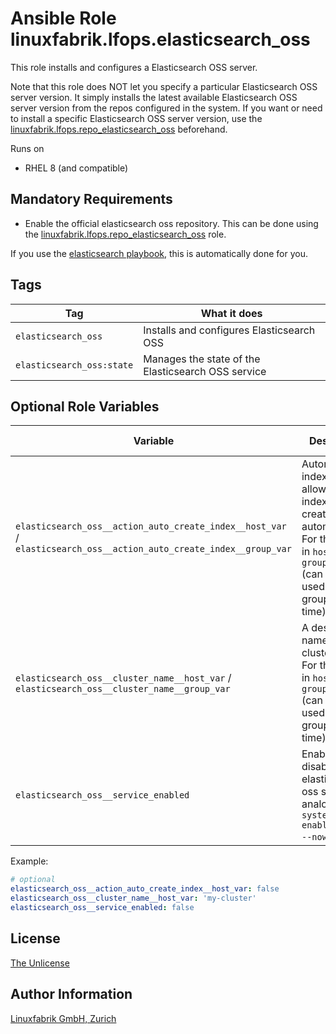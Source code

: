 # Ansible Role linuxfabrik.lfops.elasticsearch_oss

This role installs and configures a Elasticsearch OSS server.

Note that this role does NOT let you specify a particular Elasticsearch OSS server version. It simply installs the latest available Elasticsearch OSS server version from the repos configured in the system. If you want or need to install a specific Elasticsearch OSS server version, use the [linuxfabrik.lfops.repo_elasticsearch_oss](https://github.com/Linuxfabrik/lfops/tree/main/roles/repo_elasticsearch_oss) beforehand.

Runs on

* RHEL 8 (and compatible)


## Mandatory Requirements

* Enable the official elasticsearch oss repository. This can be done using the [linuxfabrik.lfops.repo_elasticsearch_oss](https://github.com/Linuxfabrik/lfops/tree/main/roles/repo_elasticsearch_oss) role.

If you use the [elasticsearch playbook](https://github.com/Linuxfabrik/lfops/blob/main/playbooks/elasticsearch.yml), this is automatically done for you.


## Tags

| Tag             | What it does                            |
| ---             | ------------                            |
| `elasticsearch_oss`       | Installs and configures Elasticsearch OSS         |
| `elasticsearch_oss:state` | Manages the state of the Elasticsearch OSS service |


## Optional Role Variables

| Variable | Description | Default Value |
| -------- | ----------- | ------------- |
| `elasticsearch_oss__action_auto_create_index__host_var` / <br> `elasticsearch_oss__action_auto_create_index__group_var` | Automatic index creation allows any index to be created automatically. <br>For the usage in `host_vars` / `group_vars` (can only be used in one group at a time). | `true` |
| `elasticsearch_oss__cluster_name__host_var` / <br> `elasticsearch_oss__cluster_name__group_var` | A descriptive name for your cluster. <br>For the usage in `host_vars` / `group_vars` (can only be used in one group at a time). | `'my-application'` |
| `elasticsearch_oss__service_enabled` | Enables or disables the elasticsearch oss service, analogous to `systemctl enable/disable --now`. | `true` |


Example:
```yaml
# optional
elasticsearch_oss__action_auto_create_index__host_var: false
elasticsearch_oss__cluster_name__host_var: 'my-cluster'
elasticsearch_oss__service_enabled: false
```


## License

[The Unlicense](https://unlicense.org/)


## Author Information

[Linuxfabrik GmbH, Zurich](https://www.linuxfabrik.ch)
